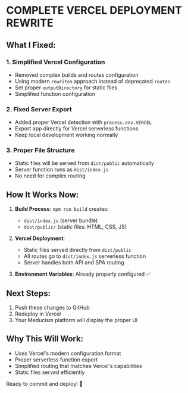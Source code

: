 # COMPLETE VERCEL DEPLOYMENT REWRITE

## What I Fixed:

### 1. Simplified Vercel Configuration
- Removed complex builds and routes configuration
- Using modern `rewrites` approach instead of deprecated `routes`
- Set proper `outputDirectory` for static files
- Simplified function configuration

### 2. Fixed Server Export
- Added proper Vercel detection with `process.env.VERCEL`
- Export app directly for Vercel serverless functions
- Keep local development working normally

### 3. Proper File Structure
- Static files will be served from `dist/public` automatically
- Server function runs as `dist/index.js`
- No need for complex routing

## How It Works Now:

1. **Build Process**: `npm run build` creates:
   - `dist/index.js` (server bundle)
   - `dist/public/` (static files: HTML, CSS, JS)

2. **Vercel Deployment**:
   - Static files served directly from `dist/public`
   - All routes go to `dist/index.js` serverless function
   - Server handles both API and SPA routing

3. **Environment Variables**: Already properly configured ✅

## Next Steps:
1. Push these changes to GitHub
2. Redeploy in Vercel
3. Your Meducism platform will display the proper UI

## Why This Will Work:
- Uses Vercel's modern configuration format
- Proper serverless function export
- Simplified routing that matches Vercel's capabilities
- Static files served efficiently

Ready to commit and deploy! 🚀
